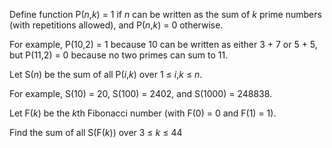 <p>Define function P(<var>n</var>,<var>k</var>) = 1 if <var>n</var> can be written as the sum of <var>k</var> prime numbers (with repetitions allowed), and P(<var>n</var>,<var>k</var>) = 0 otherwise.</p>

<p>For example, P(10,2) = 1 because 10 can be written as either 3 + 7 or 5 + 5, but P(11,2) = 0 because no two primes can sum to 11.</p>

<p>Let S(<var>n</var>) be the sum of all P(<var>i</var>,<var>k</var>) over 1 ≤ <var>i</var>,<var>k</var> ≤ <var>n</var>.</p>

<p>For example, S(10) = 20, S(100) = 2402, and S(1000) = 248838.</p>

<p>Let F(<var>k</var>) be the <var>k</var>th Fibonacci number (with F(0) = 0 and F(1) = 1).</p>

<p>Find the sum of all S(F(<var>k</var>)) over 3 ≤ <var>k</var> ≤ 44</p>
